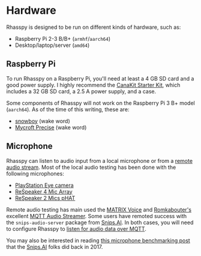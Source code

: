 # Hardware

Rhasspy is designed to be run on different kinds of hardware, such as:

* Raspberry Pi 2-3 B/B+ (`armhf`/`aarch64`)
* Desktop/laptop/server (`amd64`)

## Raspberry Pi

To run Rhasspy on a Raspberry Pi, you'll need at least a 4 GB SD card and a good power supply. I highly recommend the [CanaKit Starter Kit](https://www.amazon.com/CanaKit-Raspberry-Starter-Premium-Black/dp/B07BCC8PK7), which includes a 32 GB SD card, a 2.5 A power supply, and a case.

Some components of Rhasspy will not work on the Raspberry Pi 3 B+ model (`aarch64`). As of the time of this writing, these are:

* [snowboy](wake-word.md#snowboy) (wake word)
* [Mycroft Precise](wake-word.md#mycroft-precise) (wake word)

## Microphone

Rhasspy can listen to audio input from a local microphone or from a [remote audio stream](audio-input.md#mqtthermes). Most of the local audio testing has been done with the following microphones:

* [PlayStation Eye camera](https://en.wikipedia.org/wiki/PlayStation_Eye)
* [ReSpeaker 4 Mic Array](https://respeaker.io/4_mic_array/)
* [ReSpeaker 2 Mics pHAT](https://respeaker.io/2_mic_array/)

Remote audio testing has main used the [MATRIX Voice](https://www.matrix.one/products/voice) and [Romkabouter's](https://github.com/Romkabouter) excellent [MQTT Audio Streamer](https://github.com/Romkabouter/Matrix-Voice-ESP32-MQTT-Audio-Streamer). Some users have remoted success with the `snips-audio-server` package from [Snips.AI](https://snips.ai). In both cases, you will need to configure Rhasspy to [listen for audio data over MQTT](audio-input.md#mqtthermes).

You may also be interested in reading [this microphone benchmarking post](https://medium.com/snips-ai/benchmarking-microphone-arrays-respeaker-conexant-microsemi-acuedge-matrix-creator-minidsp-950de8876fda) that the [Snips.AI](http://snips.ai/) folks did back in 2017.
